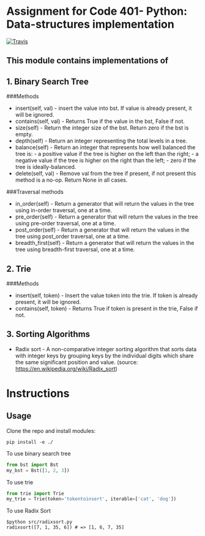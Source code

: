 # Assignment for Code 401- Python: Data-structures implementation
[![Travis](https://travis-ci.org/tanyaweaver/data-structures-2.svg?branch=traversals)](https://travis-ci.org/tanyaweaver/data-structures-2.svg?branch=traversals)
## This module contains implementations of
## 1. Binary Search Tree
###Methods
* insert(self, val) -    insert the value into bst. If value is already present, it will be ignored.
* contains(self, val) - Returns True if the value in the bst, False if not.
* size(self) - Return the integer size of the bst. Return zero if the bst is empty.
* depth(self) - Return an integer representing the total levels in a tree.
* balance(self) - Return an integer that represents how well balanced the tree is:
                    - a positive value if the tree is higher on the left than the right;
                    - a negative value if the tree is higher on the right than the left;
                    - zero if the tree is ideally-balanced.
* delete(self, val) - Remove val from the tree if present, if not present this method is a    no-op. Return None in all cases.

###Traversal methods
* in_order(self) - Return a generator that will return the values in the tree using in-order traversal, one at a time.
* pre_order(self) - Return a generator that will return the values in the tree using pre-order traversal, one at a time.
* post_order(self) - Return a generator that will return the values in the tree using post_order traversal, one at a time.
* breadth_first(self) - Return a generator that will return the values in the tree using breadth-first traversal, one at a time.


## 2. Trie
###Methods
* insert(self, token) -    Insert the value token into the trie. If token is already present, it will be ignored.
* contains(self, token) - Returns True if token is present in the trie, False if not.

## 3. Sorting Algorithms
* Radix sort - A non-comparative integer sorting algorithm that sorts data with integer keys by grouping keys by the individual digits 
which share the same significant position and value. (source: https://en.wikipedia.org/wiki/Radix_sort)


# Instructions
## Usage
Clone the repo and install modules:
```
pip install -e ./
```

To use binary search tree
```python
from bst import Bst
my_bst = Bst([1, 2, 3])
```

To use trie
```python
from trie import Trie
my_trie = Trie(token='tokentoinsert', iterable=['cat', 'dog'])
```
To use Radix Sort
```
$python src/radixsort.py
radixsort([7, 1, 35, 6]) # => [1, 6, 7, 35]
```